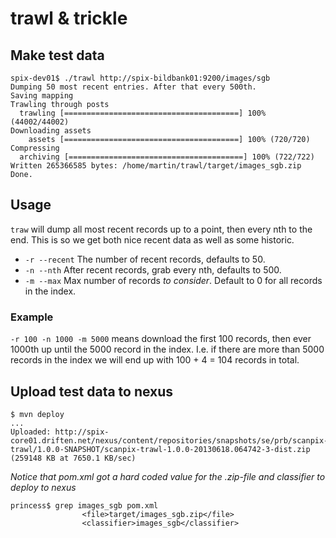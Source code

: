trawl & trickle
===============

## Make test data

```
spix-dev01$ ./trawl http://spix-bildbank01:9200/images/sgb
Dumping 50 most recent entries. After that every 500th.
Saving mapping
Trawling through posts
  trawling [=======================================] 100% (44002/44002)
Downloading assets
    assets [=======================================] 100% (720/720)
Compressing
  archiving [=======================================] 100% (722/722)
Written 265366585 bytes: /home/martin/trawl/target/images_sgb.zip
Done.
```

## Usage

`traw` will dump all most recent records up to a point, then every nth
to the end. This is so we get both nice recent data as well as some
historic.

* `-r --recent` The number of recent records, defaults to 50.
* `-n --nth` After recent records, grab every nth, defaults to 500.
* `-m --max` Max number of records *to consider*. Default to 0 for all records in the index.

### Example

`-r 100 -n 1000 -m 5000` means download the first 100 records, then
ever 1000th up until the 5000 record in the index. I.e. if there are more than 5000 records
in the index we will end up with 100 + 4 = 104 records in total.

## Upload test data to nexus

```
$ mvn deploy
...
Uploaded: http://spix-core01.driften.net/nexus/content/repositories/snapshots/se/prb/scanpix-trawl/1.0.0-SNAPSHOT/scanpix-trawl-1.0.0-20130618.064742-3-dist.zip (259148 KB at 7650.1 KB/sec)
```

*Notice that pom.xml got a hard coded value for the .zip-file and classifier to deploy to nexus*

```
princess$ grep images_sgb pom.xml
                <file>target/images_sgb.zip</file>
                <classifier>images_sgb</classifier>
```
